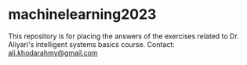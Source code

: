 # machinelearning2023
This repository is for placing the answers of the exercises related to Dr. Aliyari's intelligent systems basics course.
Contact: ali.khodarahmy@gmail.com
